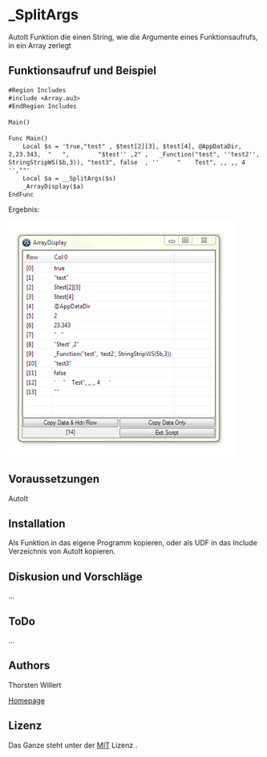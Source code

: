 # \_SplitArgs
AutoIt Funktion die einen String, wie die Argumente eines Funktionsaufrufs, in ein Array zerlegt

## Funktionsaufruf und Beispiel

```autoit
#Region Includes
#include <Array.au3>
#EndRegion Includes

Main()

Func Main()
	Local $s = 'true,"test" , $test[2][3], $test[4], @AppDataDir, 2,23.343,  "   ",        "$test'' ,2" ,   _Function("test", ''test2'', StringStripWS($b,3)), "test3", false  , ''     "    Test", ,, ,, 4      '',""'
	Local $a = __SplitArgs($s)
	_ArrayDisplay($a)
EndFunc  
```

Ergebnis:

![ArrayDisplay](/images/Thorsten_Willert__SplitArgs.png)

## Voraussetzungen

AutoIt


## Installation

Als Funktion in das eigene Programm kopieren, oder als UDF in das Include Verzeichnis von AutoIt kopieren.


## Diskusion und Vorschläge
...

## ToDo
...

## Authors
Thorsten Willert

[Homepage](http://www.thorsten-willert.de/)

## Lizenz
Das Ganze steht unter der [MIT](https://github.com/THWillert/HomeMatic_CSS/blob/master/LICENSE) Lizenz
.
